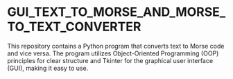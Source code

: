 # GUI_TEXT_TO_MORSE_AND_MORSE_TO_TEXT_CONVERTER
This repository contains a Python program that converts text to Morse code and vice versa. The program utilizes Object-Oriented Programming (OOP) principles for clear structure and Tkinter for the graphical user interface (GUI), making it easy to use.
